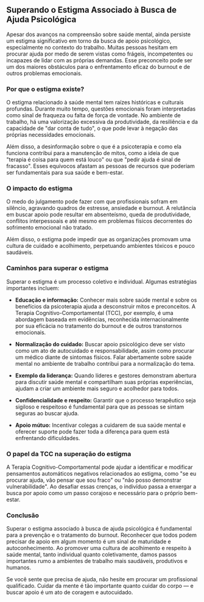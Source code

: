 
## Superando o Estigma Associado à Busca de Ajuda Psicológica

Apesar dos avanços na compreensão sobre saúde mental, ainda persiste um estigma significativo em torno da busca de apoio psicológico, especialmente no contexto do trabalho. Muitas pessoas hesitam em procurar ajuda por medo de serem vistas como frágeis, incompetentes ou incapazes de lidar com as próprias demandas. Esse preconceito pode ser um dos maiores obstáculos para o enfrentamento eficaz do burnout e de outros problemas emocionais.

### Por que o estigma existe?

O estigma relacionado à saúde mental tem raízes históricas e culturais profundas. Durante muito tempo, questões emocionais foram interpretadas como sinal de fraqueza ou falta de força de vontade. No ambiente de trabalho, há uma valorização excessiva da produtividade, da resiliência e da capacidade de "dar conta de tudo", o que pode levar à negação das próprias necessidades emocionais.

Além disso, a desinformação sobre o que é a psicoterapia e como ela funciona contribui para a manutenção de mitos, como a ideia de que "terapia é coisa para quem está louco" ou que "pedir ajuda é sinal de fracasso". Esses equívocos afastam as pessoas de recursos que poderiam ser fundamentais para sua saúde e bem-estar.

### O impacto do estigma

O medo do julgamento pode fazer com que profissionais sofram em silêncio, agravando quadros de estresse, ansiedade e burnout. A relutância em buscar apoio pode resultar em absenteísmo, queda de produtividade, conflitos interpessoais e até mesmo em problemas físicos decorrentes do sofrimento emocional não tratado.

Além disso, o estigma pode impedir que as organizações promovam uma cultura de cuidado e acolhimento, perpetuando ambientes tóxicos e pouco saudáveis.

### Caminhos para superar o estigma

Superar o estigma é um processo coletivo e individual. Algumas estratégias importantes incluem:

- **Educação e informação:** Conhecer mais sobre saúde mental e sobre os benefícios da psicoterapia ajuda a desconstruir mitos e preconceitos. A Terapia Cognitivo-Comportamental (TCC), por exemplo, é uma abordagem baseada em evidências, reconhecida internacionalmente por sua eficácia no tratamento do burnout e de outros transtornos emocionais.

- **Normalização do cuidado:** Buscar apoio psicológico deve ser visto como um ato de autocuidado e responsabilidade, assim como procurar um médico diante de sintomas físicos. Falar abertamente sobre saúde mental no ambiente de trabalho contribui para a normalização do tema.

- **Exemplo da liderança:** Quando líderes e gestores demonstram abertura para discutir saúde mental e compartilham suas próprias experiências, ajudam a criar um ambiente mais seguro e acolhedor para todos.

- **Confidencialidade e respeito:** Garantir que o processo terapêutico seja sigiloso e respeitoso é fundamental para que as pessoas se sintam seguras ao buscar ajuda.

- **Apoio mútuo:** Incentivar colegas a cuidarem de sua saúde mental e oferecer suporte pode fazer toda a diferença para quem está enfrentando dificuldades.

### O papel da TCC na superação do estigma

A Terapia Cognitivo-Comportamental pode ajudar a identificar e modificar pensamentos automáticos negativos relacionados ao estigma, como "se eu procurar ajuda, vão pensar que sou fraco" ou "não posso demonstrar vulnerabilidade". Ao desafiar essas crenças, o indivíduo passa a enxergar a busca por apoio como um passo corajoso e necessário para o próprio bem-estar.

### Conclusão

Superar o estigma associado à busca de ajuda psicológica é fundamental para a prevenção e o tratamento do burnout. Reconhecer que todos podem precisar de apoio em algum momento é um sinal de maturidade e autoconhecimento. Ao promover uma cultura de acolhimento e respeito à saúde mental, tanto individual quanto coletivamente, damos passos importantes rumo a ambientes de trabalho mais saudáveis, produtivos e humanos.

Se você sente que precisa de ajuda, não hesite em procurar um profissional qualificado. Cuidar da mente é tão importante quanto cuidar do corpo — e buscar apoio é um ato de coragem e autocuidado.
```